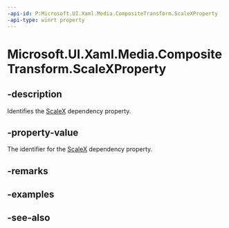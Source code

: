 ```yaml
---
-api-id: P:Microsoft.UI.Xaml.Media.CompositeTransform.ScaleXProperty
-api-type: winrt property
---
```


<!-- Property syntax
public Windows.UI.Xaml.DependencyProperty ScaleXProperty { get; }
-->

# Microsoft.UI.Xaml.Media.CompositeTransform.ScaleXProperty

## -description
Identifies the [ScaleX](compositetransform_scalex.md) dependency property.

## -property-value
The identifier for the [ScaleX](compositetransform_scalex.md) dependency property.

## -remarks

## -examples

## -see-also
